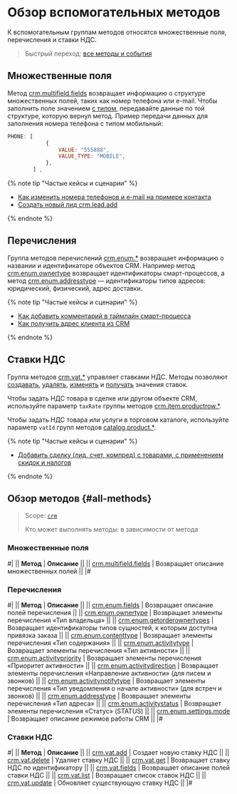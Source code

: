 # Обзор вспомогательных методов

К вспомогательным группам методов относятся множественные поля, перечисления и ставки НДС. 

> Быстрый переход: [все методы и события](#all-methods) 

## Множественные поля

Метод [crm.multifield.fields](./multifield/crm-multifield-fields.md) возвращает информацию о структуре множественных полей, таких как номер телефона или e-mail. Чтобы заполнить поле значением [с типом](../data-types.md#crm_multifield), передавайте данные по той структуре, которую вернул метод. 
Пример передачи данных для заполнения номера телефона с типом мобильный:

```js
PHONE: [
            { 
                VALUE: "555888",
                VALUE_TYPE: "MOBILE",
            },
        ] ,
```

{% note tip "Частые кейсы и сценарии" %}

- [Как изменить номера телефонов и e-mail на примере контакта](../../../tutorials/crm/how-to-edit-crm-objects/how-to-change-email-or-phone.md)
- [Создать новый лид crm.lead.add](../leads/crm-lead-add.md)

{% endnote %}

## Перечисления

Группа методов перечислений [crm.enum.*](./enum/index.md) возвращает информацию о названии и идентификаторе объектов CRM. Например метод [crm.enum.ownertype](./enum/crm-enum-owner-type.md) возвращает идентификаторы смарт-процессов, а метод [crm.enum.addresstype](./enum/crm-enum-address-type.md) — идентификаторы типов адресов: юридический, физический, адрес доставки. 

{% note tip "Частые кейсы и сценарии" %}

- [Как добавить комментарий в таймлайн смарт-процесса](../../../tutorials/crm/how-to-add-crm-objects/how-to-add-comment-to-spa.md)
- [Как получить адрес клиента из CRM](../../../tutorials/crm/how-to-get-lists/how-to-get-address.md)

{% endnote %}

## Ставки НДС 

Группа методов [crm.vat.*](./vat/index.md) управляет ставками НДС. Методы позволяют [создавать](./vat/crm-vat-add.md), [удалять](./vat/crm-vat-delete.md), [изменять](./vat/crm-vat-update.md) и [получать](./vat/crm-vat-list.md) значения ставок. 

Чтобы задать НДС товара в сделке или другом объекте CRM, используйте параметр `taxRate` группы методов  [crm.item.productrow.*](../universal/product-rows/index.md). 

Чтобы задать НДС товара или услуги в торговом каталоге, используйте параметр `vatId` групп методов [catalog.product.*](../../catalog/product/index.md). 

{% note tip "Частые кейсы и сценарии" %}

- [Добавить сделку (лид, счет, компред) с товарами, с применением скидок и налогов](../../../tutorials/crm/how-to-add-crm-objects/how-to-product-binding.md)
  
{% endnote %}

## Обзор методов {#all-methods}

> Scope: [`crm`](../../scopes/permissions.md)
>
> Кто может выполнять методы: в зависимости от метода

### Множественные поля

#|
|| **Метод** | **Описание** ||
|| [crm.multifield.fields](./multifield/crm-multifield-fields.md) | Возвращает описание множественных полей ||
|#

### Перечисления

#|
|| **Метод** | **Описание** ||
|| [crm.enum.fields](./enum/crm-enum-fields.md) | Возвращает описание полей перечисления ||
|| [crm.enum.ownertype](./enum/crm-enum-owner-type.md) | Возвращает элементы перечисления «Тип владельца» ||
|| [crm.enum.getorderownertypes](./enum/crm-enum-get-order-owner-types.md) | Возвращает идентификаторы типов сущностей, к которым доступна привязка заказа ||
|| [crm.enum.contenttype](./enum/crm-enum-content-type.md) | Возвращает элементы перечисления «Тип содержания» ||
|| [crm.enum.activitytype](./enum/crm-enum-activity-type.md) | Возвращает элементы перечисления «Тип активности» ||
|| [crm.enum.activitypriority](./enum/crm-enum-activity-priority.md) | Возвращает элементы перечисления «Приоритет активности» ||
|| [crm.enum.activitydirection](./enum/crm-enum-activity-direction.md) | Возвращает элементы перечисления «Направление активности» (для писем и звонков) ||
|| [crm.enum.activitynotifytype](./enum/crm-enum-activity-notify-type.md) | Возвращает элементы перечисления «Тип уведомления о начале активности» (для встреч и звонков) ||
|| [crm.enum.addresstype](./enum/crm-enum-address-type.md) | Возвращает элементы перечисления «Тип адреса» ||
|| [crm.enum.activitystatus](./enum/crm-enum-activity-status.md) | Возвращает элементы перечисления «Статус» (STATUS) ||
|| [crm.enum.settings.mode](./enum/crm-enum-settings-mode.md) | Возвращает описание режимов работы CRM ||
|#

### Ставки НДС

#|
|| **Метод** | **Описание** ||
|| [crm.vat.add](./vat/crm-vat-add.md) | Создает новую ставку НДС ||
|| [crm.vat.delete](./vat/crm-vat-delete.md) | Удаляет ставку НДС ||
|| [crm.vat.get](./vat/crm-vat-get.md) | Возвращает ставку НДС по идентификатору ||
|| [crm.vat.fields](./vat/crm-vat-fields.md) | Возвращает описание полей ставки НДС ||
|| [crm.vat.list](./vat/crm-vat-list.md) | Возвращает список ставок НДС ||
|| [crm.vat.update](./vat/crm-vat-update.md) | Обновляет существующую ставку НДС ||
|#
